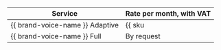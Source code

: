 Service | Rate per month, with VAT
----- | -----
{{ brand-voice-name }} Adaptive | {{ sku|KZT|ai.speech.tts_hosting.adaptive_brand_voice|int|string }}
{{ brand-voice-name }} Full | By request
